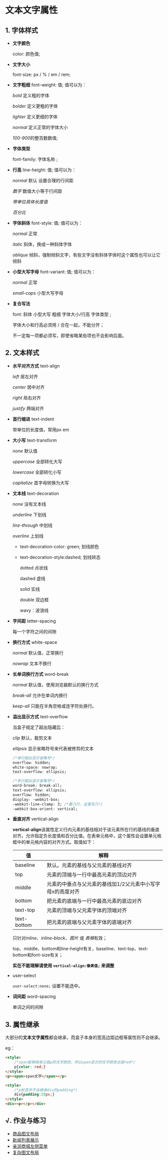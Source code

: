 # 文本文字属性
## 1. 字体样式

- **文字颜色**

  color: 颜色值;

- **文字大小**

  font-size: px / % / em / rem;

- **文字粗细**    font-weight: 值;    值可以为：

  *bold* 定义粗的字体

  *bolder* 定义更粗的字体

  *lighter* 定义更细的字体

  *normal* 定义正常的字体大小

  *100-900*的整百数数值;

- **字体类型**

  font-family: 字体名称 ;

- **行高**     line-height: 值;  值可以为：

  *normal* 默认 设置合理的行间距

  *数字*  数值大小等于行间距

  *带单位具体长度值*

  *百分比*

- **字体斜体**    font-style: 值;   值可以为：

  *normal* 正常

  *italic* 斜体，换成一种斜体字体

  *oblique* 倾斜，强制倾斜文字，有些文字没有斜体字体时这个属性也可以让它倾斜

- **小型大写字母**    font-variant: 值;   值可以为：

  *normal* 正常

  *small-caps* 小型大写字母

- **复合写法**

  font: 斜体 小型大写 粗细 字体大小/行高 字体类型 ;

  字体大小和行高必须用 / 合在一起，不能分开；

  不一定每一项都必须写，即使省略某些项也不会影响后面。

## 2. 文本样式

- **水平对齐方式**   text-align

  *left* 居左对齐

  *center* 居中对齐

  *right* 局右对齐

  *justify* 两端对齐

- **首行缩进**    text-indent

  带单位的长度值，常用px em

- **大小写**   text-transform

  *none* 默认值

  *uppercase* 全部转化大写

  *lowercase* 全部转化小写

  *capitalize* 首字母转换为大写

- **文本线**   text-decoration

  *none* 没有文本线

  *underline* 下划线

  *line-through* 中划线

  *overline* 上划线

  - text-decoration-color: green; 划线颜色

  - text-decoration-style:dashed; 划线转态

    dotted 点状线 

    dashed 虚线 

    solid 实线 

    double 双边框

    wavy：波浪线

- **字间距**   letter-spacing

  每一个字符之间的间隙

- **换行方式**   white-space

  *normal* 默认值，正常换行

  *nowrap* 文本不换行

- **长单词换行方式**   word-break

  *normal* 默认值，使用浏览器默认的换行方式

  *break-all* 允许在单词内换行

  *keep-all* 只能在半角空格或连字符处换行。

- **溢出显示方式**   text-overflow

  当盒子规定了超出隐藏后：

  *clip* 默认，裁剪文本

  *ellipsis* 显示省略符号来代表被修剪的文本
  
  ```css
  /*单行超出显示省略号*/
  overflow: hidden;
  white-space: nowrap;
  text-overflow: ellipsis;
  
  /*多行超出显示省略号*/
  word-break: break-all;
  text-overflow: ellipsis;
  overflow: hidden;
  display: -webkit-box;
  -webkit-line-clamp: 3; /*要几行，这里写几*/
  -webkit-box-orient: vertical;
  ```
  
  

- **垂直对齐** vertical-align

  **vertical-align**该属性定义行内元素的基线相对于该元素所在行的基线的垂直对齐。允许指定负长度值和百分比值。在表单元格中，这个属性会设置单元格框中的单元格内容的对齐方式。取值如下：

  | 值          | 解释                                                       |
  | ----------- | ---------------------------------------------------------- |
  | baseline    | 默认。元素的基线与父元素的基线对齐                         |
  | top         | 元素的顶端与一行中最高元素的顶边对齐                       |
  | middle      | 元素的中垂点与父元素的基线加1/2父元素中小写字母x的高度对齐 |
  | bottom      | 把元素的底端与一行中最高元素的底边对齐                     |
  | text-top    | 元素的顶端与父元素字体的顶端对齐                           |
  | text-bottom | 把元素的底端与父元素字体的底端对齐                         |

  只针对*inline*、*inline-block*、*图片* 或 *表格*有效；

  top、middle、bottom和line-height有关，baseline、text-top、text-bottom和font-size有关；
  
  **实在不能理解请使用 `vertical-align:像素值;`  来调整**
  
- user-select

  `user-select:none;` 设置不能选中。
  
- **词间距**   word-spacing

  单词之间的间隙

## 3. 属性继承

大部分的**文本文字属性**都会继承，而盒子本身的宽高边距边框等属性则不会继承。

eg：

```html
<style>
    /*span能够继承父级p的文字颜色，所以span显示的文字颜色也是red*/
    p{color: red;}
</style>
<p><span>span文字</span></p>
```

```html
<style>
    /*p标签并不会继承div的padding*/
    div{padding:20px;}
</style>
<div><p></p></div>
```

## √. 作业与练习

- [商品图文布局](http://static.zzhitong.com/lesson-files/html/code/6-1.html)
- [新闻列表展示](http://static.zzhitong.com/lesson-files/html/code/6-2.html)
- [亲润商城左侧菜单](http://static.zzhitong.com/lesson-files/html/code/6-3.html)
- [复杂图文布局](http://static.zzhitong.com/lesson-files/html/code/6-4.html)

